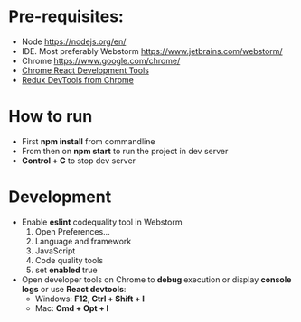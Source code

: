 <div>
    <h1>Pre-requisites:</h1>
    <ul>
      <li>Node <a href="https://nodejs.org/en/">https://nodejs.org/en/</a>
      </li>
      <li>IDE. Most preferably Webstorm <a
        href="https://www.jetbrains.com/webstorm/"
      >https://www.jetbrains.com/webstorm/</a>
      </li>
      <li>Chrome <a href="https://www.google.com/chrome/">https://www.google.com/chrome/</a>
      </li>
      <li><a
        href="https://chrome.google.com/webstore/detail/react-developer-tools/fmkadmapgofadopljbjfkapdkoienihi?hl=en"
      >Chrome
        React Development Tools </a></li>
      <li><a
        href="https://chrome.google.com/webstore/detail/redux-devtools/lmhkpmbekcpmknklioeibfkpmmfibljd?hl=en"
      >Redux
        DevTools from Chrome</a></li>
    </ul>
    <h1>How to run</h1>
    <ul>
      <li>First <b>npm install</b> from commandline</li>
      <li>From then on <b>npm start</b> to run the project in dev
        server
      </li>
      <li><b>Control + C</b> to stop dev server</li>
    </ul>
    <h1>Development</h1>
    <ul>
      <li>Enable <b>eslint</b> codequality tool in Webstorm
        <ol>
          <li>
            Open Preferences...
          </li>
          <li>
            Language and framework
          </li>
          <li>
            JavaScript
          </li>
          <li>
            Code quality tools
          </li>
          <li>
            set <b>enabled</b> true
          </li>
        </ol>
      </li>
      <li>Open developer tools on Chrome to <b>debug </b>execution or display <b>console
        logs</b> or use <b>React devtools</b>:
        <ul>
          <li>Windows: <b>F12, Ctrl + Shift + I</b></li>
          <li>Mac: <b>Cmd + Opt + I</b></li>
        </ul>
      </li>
    </ul>
  </div>